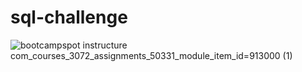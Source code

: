 # sql-challenge

![bootcampspot instructure com_courses_3072_assignments_50331_module_item_id=913000 (1)](https://github.com/AnkitMukherjee18/sql-challenge/assets/126198002/2420af30-c6c1-4863-b78e-00a7d5bf39da)
